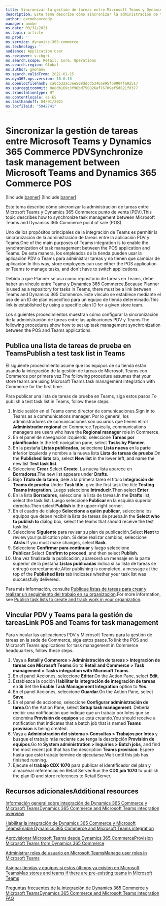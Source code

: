 ```yaml
---
title: Sincronizar la gestión de tareas entre Microsoft Teams y Dynamics 365 Commerce PDV
description: Este tema describe cómo sincronizar la administración de tareas entre Microsoft Teams y Dynamics 365 Commerce punto de venta (PDV).
author: gvrmohanreddy
manager: annbe
ms.date: 03/31/2021
ms.topic: article
ms.prod: ''
ms.service: dynamics-365-commerce
ms.technology: ''
audience: Application User
ms.reviewer: v-chgri
ms.search.scope: Retail, Core, Operations
ms.search.region: Global
ms.author: gmohanv
ms.search.validFrom: 2021-01-15
ms.dyn365.ops.version: 10.0.18
ms.openlocfilehash: ca0cb32ac3ee508ddcd5346a895fb9904fa92517
ms.sourcegitcommit: 0e8db169c3f90bd750826af76709ef5d621fd377
ms.translationtype: HT
ms.contentlocale: es-ES
ms.lasthandoff: 04/01/2021
ms.locfileid: "5842741"
---
```

# <a name="synchronize-task-management-between-microsoft-teams-and-dynamics-365-commerce-pos"></a><span data-ttu-id="791fa-103">Sincronizar la gestión de tareas entre Microsoft Teams y Dynamics 365 Commerce PDV</span><span class="sxs-lookup"><span data-stu-id="791fa-103">Synchronize task management between Microsoft Teams and Dynamics 365 Commerce POS</span></span>

[!include [banner](includes/banner.md)]
[!include [banner](includes/preview-banner.md)]

<span data-ttu-id="791fa-104">Este tema describe cómo sincronizar la administración de tareas entre Microsoft Teams y Dynamics 365 Commerce punto de venta (PDV).</span><span class="sxs-lookup"><span data-stu-id="791fa-104">This topic describes how to synchronize task management between Microsoft Teams and Dynamics 365 Commerce point of sale (POS).</span></span>

<span data-ttu-id="791fa-105">Uno de los propósitos principales de la integración de Teams es permitir la sincronización de la administración de tareas entre la aplicación PDV y Teams.</span><span class="sxs-lookup"><span data-stu-id="791fa-105">One of the main purposes of Teams integration is to enable the synchronization of task management between the POS application and Teams.</span></span> <span data-ttu-id="791fa-106">De esta manera, los empleados de la tienda pueden usar la aplicación PDV o Teams para administrar tareas y no tienen que cambiar de aplicación.</span><span class="sxs-lookup"><span data-stu-id="791fa-106">In this way, store employees can use either the POS application or Teams to manage tasks, and don't have to switch applications.</span></span>

<span data-ttu-id="791fa-107">Debido a que Planner se usa como repositorio de tareas en Teams, debe haber un vínculo entre Teams y Dynamics 365 Commerce.</span><span class="sxs-lookup"><span data-stu-id="791fa-107">Because Planner is used as a repository for tasks in Teams, there must be a link between Teams and Dynamics 365 Commerce.</span></span> <span data-ttu-id="791fa-108">Este vínculo se establece mediante el uso de un ID de plan específico para un equipo de tienda determinado.</span><span class="sxs-lookup"><span data-stu-id="791fa-108">This link is established by using a specific plan ID for a given store team.</span></span>

<span data-ttu-id="791fa-109">Los siguientes procedimientos muestran cómo configurar la sincronización de la administración de tareas entre las aplicaciones PDV y Teams.</span><span class="sxs-lookup"><span data-stu-id="791fa-109">The following procedures show how to set up task management synchronization between the POS and Teams applications.</span></span>

## <a name="publish-a-test-task-list-in-teams"></a><span data-ttu-id="791fa-110">Publica una lista de tareas de prueba en Teams</span><span class="sxs-lookup"><span data-stu-id="791fa-110">Publish a test task list in Teams</span></span>

<span data-ttu-id="791fa-111">El siguiente procedimiento asume que los equipos de su tienda están usando la integración de la gestión de tareas de Microsoft Teams con Commerce por primera vez.</span><span class="sxs-lookup"><span data-stu-id="791fa-111">The following procedure assumes that your store teams are using Microsoft Teams task management integration with Commerce for the first time.</span></span>

<span data-ttu-id="791fa-112">Para publicar una lista de tareas de prueba en Teams, siga estos pasos.</span><span class="sxs-lookup"><span data-stu-id="791fa-112">To publish a test task list in Teams, follow these steps.</span></span>

1. <span data-ttu-id="791fa-113">Inicie sesión en el Teams como director de comunicaciones.</span><span class="sxs-lookup"><span data-stu-id="791fa-113">Sign in to Teams as a communications manager.</span></span> <span data-ttu-id="791fa-114">Por lo general, los administradores de comunicaciones son usuarios que tienen el rol **Administrador regional** en Commerce.</span><span class="sxs-lookup"><span data-stu-id="791fa-114">Typically, communications managers are users who have the **Regional manager** role in Commerce.</span></span>
1. <span data-ttu-id="791fa-115">En el panel de navegación izquierdo, seleccione **Tareas por planificador**.</span><span class="sxs-lookup"><span data-stu-id="791fa-115">In the left navigation pane, select **Tasks by Planner**.</span></span>
1. <span data-ttu-id="791fa-116">En la pestaña **Listas publicadas**, seleccione **Lista nueva** en la parte inferior izquierda y nombre a la nueva lista **Lista de tareas de prueba**.</span><span class="sxs-lookup"><span data-stu-id="791fa-116">On the **Published lists** tab, select **New list** in the lower left, and name the new list **Test task list**.</span></span>
1. <span data-ttu-id="791fa-117">Seleccione **Crear**.</span><span class="sxs-lookup"><span data-stu-id="791fa-117">Select **Create**.</span></span> <span data-ttu-id="791fa-118">La nueva lista aparece en **Borradores**.</span><span class="sxs-lookup"><span data-stu-id="791fa-118">The new list appears under **Drafts**.</span></span>
1. <span data-ttu-id="791fa-119">Bajo **Título de la tarea**, dele a la primera tarea el título **Integración de Teams de prueba**.</span><span class="sxs-lookup"><span data-stu-id="791fa-119">Under **Task title**, give the first task the title **Testing Teams integration**.</span></span> <span data-ttu-id="791fa-120">Luego seleccione **Introducir**.</span><span class="sxs-lookup"><span data-stu-id="791fa-120">Then select **Enter**.</span></span>
1. <span data-ttu-id="791fa-121">En la lista **Borradores**, seleccione la lista de tareas.</span><span class="sxs-lookup"><span data-stu-id="791fa-121">In the **Drafts** list, select the task list.</span></span> <span data-ttu-id="791fa-122">Luego seleccione **Publicar** en la esquina superior derecha.</span><span class="sxs-lookup"><span data-stu-id="791fa-122">Then select **Publish** in the upper-right corner.</span></span>
1. <span data-ttu-id="791fa-123">En el cuadro de diálogo **Seleccione a quién publicar**, seleccione los equipos que deben recibir la lista de tareas de prueba.</span><span class="sxs-lookup"><span data-stu-id="791fa-123">In the **Select who to publish to** dialog box, select the teams that should receive the test task list.</span></span>
1. <span data-ttu-id="791fa-124">Seleccione **Siguiente** para revisar su plan de publicación.</span><span class="sxs-lookup"><span data-stu-id="791fa-124">Select **Next** to review your publication plan.</span></span> <span data-ttu-id="791fa-125">Si debe realizar cambios, seleccione  **Atrás**.</span><span class="sxs-lookup"><span data-stu-id="791fa-125">If you must make changes, select **Back**.</span></span> 
1. <span data-ttu-id="791fa-126">Seleccione **Confirmar para continuar** y luego seleccione **Publicar**.</span><span class="sxs-lookup"><span data-stu-id="791fa-126">Select **Confirm to proceed**, and then select **Publish**.</span></span>
1. <span data-ttu-id="791fa-127">Una vez finalizada la publicación, aparecerá un mensaje en la parte superior de la pestaña **Listas publicadas** indica si su lista de tareas se entregó correctamente.</span><span class="sxs-lookup"><span data-stu-id="791fa-127">After publishing is completed, a message at the top of the **Published lists** tab indicates whether your task list was successfully delivered.</span></span>

<span data-ttu-id="791fa-128">Para más información, consulte [Publique listas de tareas para crear y realizar un seguimiento del trabajo en su organización](https://support.microsoft.com/office/publish-task-lists-to-create-and-track-work-in-your-organization-095409b3-f5af-40aa-9f9e-339b54e705df).</span><span class="sxs-lookup"><span data-stu-id="791fa-128">For more information, see [Publish task lists to create and track work in your organization](https://support.microsoft.com/office/publish-task-lists-to-create-and-track-work-in-your-organization-095409b3-f5af-40aa-9f9e-339b54e705df).</span></span>

## <a name="link-pos-and-teams-for-task-management"></a><span data-ttu-id="791fa-129">Vincular PDV y Teams para la gestión de tareas</span><span class="sxs-lookup"><span data-stu-id="791fa-129">Link POS and Teams for task management</span></span>

<span data-ttu-id="791fa-130">Para vincular las aplicaciones PDV y Microsoft Teams para la gestión de tareas en la sede de Commerce, siga estos pasos.</span><span class="sxs-lookup"><span data-stu-id="791fa-130">To link the POS and Microsoft Teams applications for task management in Commerce headquarters, follow these steps.</span></span>

1. <span data-ttu-id="791fa-131">Vaya a **Retail y Commerce \> Administración de tareas \> Integración de tareas con Microsoft Teams**.</span><span class="sxs-lookup"><span data-stu-id="791fa-131">Go to **Retail and Commerce \> Task management \> Tasks integration with Microsoft Teams**.</span></span>
1. <span data-ttu-id="791fa-132">En el panel Acciones, seleccione **Editar**.</span><span class="sxs-lookup"><span data-stu-id="791fa-132">On the Action Pane, select **Edit**.</span></span>
1. <span data-ttu-id="791fa-133">Establezca la opción **Habilitar la integración de integración de tareas** en **Sí**.</span><span class="sxs-lookup"><span data-stu-id="791fa-133">Set the **Enable Task Management Integration** option to **Yes**.</span></span>
1. <span data-ttu-id="791fa-134">En el panel Acciones, seleccione **Guardar**.</span><span class="sxs-lookup"><span data-stu-id="791fa-134">On the Action Pane, select **Save**.</span></span>
1. <span data-ttu-id="791fa-135">En el panel de acciones, seleccione **Configurar administración de tarea**.</span><span class="sxs-lookup"><span data-stu-id="791fa-135">On the Action Pane, select **Setup task management**.</span></span> <span data-ttu-id="791fa-136">Debería recibir una notificación que indique que un trabajo por lotes que se denomina **Provisión de equipos** se está creando.</span><span class="sxs-lookup"><span data-stu-id="791fa-136">You should receive a notification that indicates that a batch job that is named **Teams provision** is being created.</span></span>
1. <span data-ttu-id="791fa-137">Vaya a **Administración del sistema \> Consultas \> Trabajos por lotes** y busque el trabajo más reciente que tenga la descripción **Provisión de equipos**.</span><span class="sxs-lookup"><span data-stu-id="791fa-137">Go to **System administration \> Inquiries \> Batch jobs**, and find the most recent job that has the description **Teams provision**.</span></span> <span data-ttu-id="791fa-138">Espere hasta que este trabajo termine de ejecutarse.</span><span class="sxs-lookup"><span data-stu-id="791fa-138">Wait until this job has finished running.</span></span>
1. <span data-ttu-id="791fa-139">Ejecute el **trabajo CDX 1070** para publicar el identificador del plan y almacenar referencias en Retail Server.</span><span class="sxs-lookup"><span data-stu-id="791fa-139">Run the **CDX job 1070** to publish the plan ID and store references to Retail Server.</span></span>

## <a name="additional-resources"></a><span data-ttu-id="791fa-140">Recursos adicionales</span><span class="sxs-lookup"><span data-stu-id="791fa-140">Additional resources</span></span>

[<span data-ttu-id="791fa-141">Información general sobre integración de Dynamics 365 Commerce y Microsoft Teams</span><span class="sxs-lookup"><span data-stu-id="791fa-141">Dynamics 365 Commerce and Microsoft Teams integration overview</span></span>](commerce-teams-integration.md)

[<span data-ttu-id="791fa-142">Habilitar la integración de Dynamics 365 Commerce y Microsoft Teams</span><span class="sxs-lookup"><span data-stu-id="791fa-142">Enable Dynamics 365 Commerce and Microsoft Teams integration</span></span>](enable-teams-integration.md)

[<span data-ttu-id="791fa-143">Aprovisionar Microsoft Teams desde Dynamics 365 Commerce</span><span class="sxs-lookup"><span data-stu-id="791fa-143">Provision Microsoft Teams from Dynamics 365 Commerce</span></span>](provision-teams-from-commerce.md)

[<span data-ttu-id="791fa-144">Administrar roles de usuario en Microsoft Teams</span><span class="sxs-lookup"><span data-stu-id="791fa-144">Manage user roles in Microsoft Teams</span></span>](manage-user-roles-teams.md)

[<span data-ttu-id="791fa-145">Asignar tiendas y equipos si estos últimos ya existen en Microsoft Teams</span><span class="sxs-lookup"><span data-stu-id="791fa-145">Map stores and teams if there are pre-existing teams in Microsoft Teams</span></span>](map-stores-existing-teams.md)

[<span data-ttu-id="791fa-146">Preguntas frecuentes de la integración de Dynamics 365 Commerce y Microsoft Teams</span><span class="sxs-lookup"><span data-stu-id="791fa-146">Dynamics 365 Commerce and Microsoft Teams integration FAQ</span></span>](teams-integration-faq.md)

